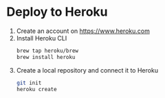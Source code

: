 # Deploy to Heroku

1. Create an account on https://www.heroku.com
1. Install Heroku CLI
   ```sh
   brew tap heroku/brew
   brew install heroku
   ```
1. Create a local repository and connect it to Heroku
   ```sh
   git init
   heroku create
   ```
